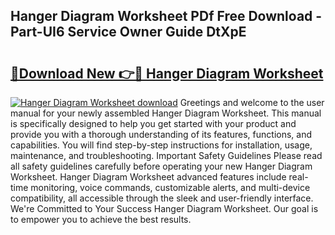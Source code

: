 ## Hanger Diagram Worksheet PDf Free Download - Part-UI6 Service Owner Guide DtXpE

# <h2><a href="http://dfu66w.blite.top/?on=Hanger+Diagram+Worksheet">🔗Download New 👉🔴 Hanger Diagram Worksheet</a></h2>

[![Hanger Diagram Worksheet download](https://i.imgur.com/lujVjoI.png)](http://dfu66w.blite.top/?on=Hanger+Diagram+Worksheet)
Greetings and welcome to the user manual for your newly assembled Hanger Diagram Worksheet. This manual is specifically designed to help you get started with your product and provide you with a thorough understanding of its features, functions, and capabilities. You will find step-by-step instructions for installation, usage, maintenance, and troubleshooting. Important Safety Guidelines Please read all safety guidelines carefully before operating your new Hanger Diagram Worksheet. Hanger Diagram Worksheet advanced features include real-time monitoring, voice commands, customizable alerts, and multi-device compatibility, all accessible through the sleek and user-friendly interface. We're Committed to Your Success Hanger Diagram Worksheet. Our goal is to empower you to achieve the best results.
